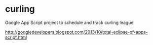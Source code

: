 # curling
Google App Script project to schedule and track curling league

http://googledevelopers.blogspot.com/2013/10/total-eclipse-of-apps-script.html
